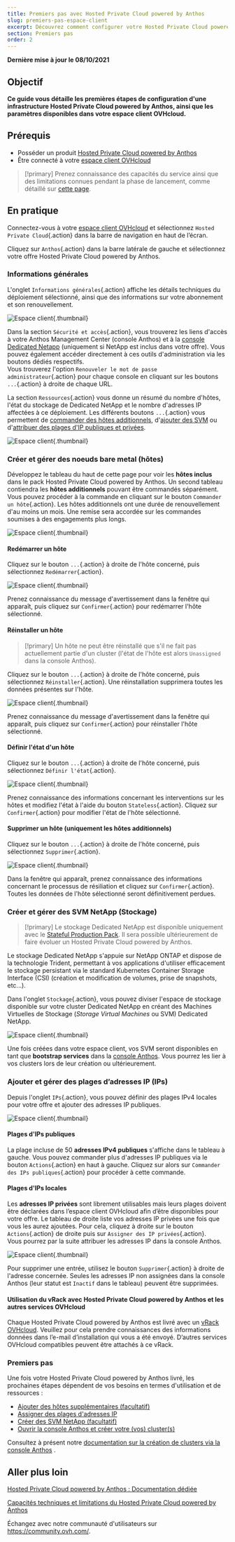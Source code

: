 ```yaml
---
title: Premiers pas avec Hosted Private Cloud powered by Anthos
slug: premiers-pas-espace-client
excerpt: Découvrez comment configurer votre Hosted Private Cloud powered by Anthos dans votre espace client
section: Premiers pas
order: 2
---
```


**Dernière mise à jour le 08/10/2021**

## Objectif

**Ce guide vous détaille les premières étapes de configuration d'une infrastructure Hosted Private Cloud powered by Anthos, ainsi que les paramètres disponibles dans votre espace client OVHcloud.**

## Prérequis

- Posséder un produit [Hosted Private Cloud powered by Anthos](https://www.ovhcloud.com/fr/hosted-private-cloud/anthos/)
- Être connecté à votre [espace client OVHcloud](https://www.ovh.com/auth/?action=gotomanager&from=https://www.ovh.com/fr/&ovhSubsidiary=fr)

> [!primary]
> Prenez connaissance des capacités du service ainsi que des limitations connues pendant la phase de lancement, comme détaillé sur [cette page](../technical-capabilities/).
>

## En pratique

Connectez-vous à votre [espace client OVHcloud](https://www.ovh.com/auth/?action=gotomanager&from=https://www.ovh.com/fr/&ovhSubsidiary=fr) et sélectionnez `Hosted Private Cloud`{.action} dans la barre de navigation en haut de l’écran.

Cliquez sur `Anthos`{.action} dans la barre latérale de gauche et sélectionnez votre offre Hosted Private Cloud powered by Anthos.

### Informations générales <a name="general"></a>

L'onglet `Informations générales`{.action} affiche les détails techniques du déploiement sélectionné, ainsi que des informations sur votre abonnement et son renouvellement.

![Espace client](images/anthos_cp02.png){.thumbnail}

Dans la section `Sécurité et accès`{.action}, vous trouverez les liens d'accès à votre Anthos Management Center (console Anthos) et à la [console Dedicated Netapp](#netapp) (uniquement si NetApp est inclus dans votre offre). Vous pouvez également accéder directement à ces outils d'administration via les boutons dédiés respectifs.
<br>Vous trouverez l'option `Renouveler le mot de passe administrateur`{.action} pour chaque console en cliquant sur les boutons `...`{.action} à droite de chaque URL.

La section `Ressources`{.action} vous donne un résumé du nombre d'hôtes, l'état du stockage de Dedicated NetApp et le nombre d'adresses IP affectées à ce déploiement. Les différents boutons `...`{.action} vous permettent de [commander des hôtes additionnels](#hosts), d'[ajouter des SVM](#netapp) ou d'[attribuer des plages d'IP publiques et privées](#iprange).

![Espace client](images/anthos_cp03.png){.thumbnail}

### Créer et gérer des noeuds bare metal (hôtes) <a name="hosts"></a>

Développez le tableau du haut de cette page pour voir les **hôtes inclus** dans le pack Hosted Private Cloud powered by Anthos. Un second tableau contiendra les **hôtes additionnels** pouvant être commandés séparément.
<br>Vous pouvez procéder à la commande en cliquant sur le bouton `Commander un hôte`{.action}. Les hôtes additionnels ont une durée de renouvellement d'au moins un mois. Une remise sera accordée sur les commandes soumises à des engagements plus longs.

![Espace client](images/anthos_cp04.png){.thumbnail}

#### Redémarrer un hôte

Cliquez sur le bouton `...`{.action} à droite de l'hôte concerné, puis sélectionnez `Redémarrer`{.action}.

![Espace client](images/anthos_cp05.png){.thumbnail}

Prenez connaissance du message d'avertissement dans la fenêtre qui apparaît, puis cliquez sur `Confirmer`{.action} pour redémarrer l'hôte sélectionné.

#### Réinstaller un hôte

> [!primary]
> Un hôte ne peut être réinstallé que s'il ne fait pas actuellement partie d'un cluster (l'état de l'hôte est alors `Unassigned` dans la console Anthos).
>

Cliquez sur le bouton `...`{.action} à droite de l'hôte concerné, puis sélectionnez `Réinstaller`{.action}. Une réinstallation supprimera toutes les données présentes sur l'hôte.

![Espace client](images/anthos_cp06.png){.thumbnail}

Prenez connaissance du message d'avertissement dans la fenêtre qui apparaît, puis cliquez sur `Confirmer`{.action} pour réinstaller l'hôte sélectionné.

#### Définir l'état d'un hôte

Cliquez sur le bouton `...`{.action} à droite de l'hôte concerné, puis sélectionnez `Définir l'état`{.action}.

![Espace client](images/anthos_cp07.png){.thumbnail}

Prenez connaissance des informations concernant les interventions sur les hôtes et modifiez l'état à l'aide du bouton `Stateless`{.action}. Cliquez sur `Confirmer`{.action} pour modifier l'état de l'hôte sélectionné.

#### Supprimer un hôte (uniquement les hôtes additionnels)

Cliquez sur le bouton `...`{.action} à droite de l'hôte concerné, puis sélectionnez `Supprimer`{.action}.

![Espace client](images/anthos_cp08.png){.thumbnail}

Dans la fenêtre qui apparaît, prenez connaissance des informations concernant le processus de résiliation et cliquez sur `Confirmer`{.action}. Toutes les données de l'hôte sélectionné seront définitivement perdues.

### Créer et gérer des SVM NetApp (Stockage) <a name="netapp"></a>

> [!primary]
> Le stockage Dedicated NetApp est disponible uniquement avec le [Stateful Production Pack](https://www.ovhcloud.com/fr/hosted-private-cloud/anthos/). Il sera possible ultérieurement de faire évoluer un Hosted Private Cloud powered by Anthos.
>

Le stockage Dedicated NetApp s'appuie sur NetApp ONTAP et dispose de la technologie Trident, permettant à vos applications d'utiliser efficacement le stockage persistant via le standard Kubernetes Container Storage Interface (CSI) (création et modification de volumes, prise de snapshots, etc...).

Dans l'onglet `Stockage`{.action}, vous pouvez diviser l'espace de stockage disponible sur votre cluster Dedicated NetApp en créant des Machines Virtuelles de Stockage (*Storage Virtual Machines* ou SVM) Dedicated NetApp.

![Espace client](images/anthos_cp09.png){.thumbnail}

Une fois créées dans votre espace client, vos SVM seront disponibles en tant que **bootstrap services** dans la [console Anthos](#firststeps). Vous pourrez les lier à vos clusters lors de leur création ou ultérieurement.

### Ajouter et gérer des plages d’adresses IP (IPs) <a name="iprange"></a>

Depuis l'onglet `IPs`{.action}, vous pouvez définir des plages IPv4 locales pour votre offre et ajouter des adresses IP publiques.

![Espace client](images/anthos_cp10.png){.thumbnail}

#### Plages d'IPs publiques

La plage incluse de 50 **adresses IPv4 publiques** s'affiche dans le tableau à gauche. Vous pouvez commander plus d'adresses IP publiques via le bouton `Actions`{.action} en haut à gauche. Cliquez sur alors sur `Commander des IPs publiques`{.action} pour procéder à cette commande.

#### Plages d'IPs locales

Les **adresses IP privées** sont librement utilisables mais leurs plages doivent être déclarées dans l’espace client OVHcloud afin d’être disponibles pour votre offre. Le tableau de droite liste vos adresses IP privées une fois que vous les aurez ajoutées. Pour cela, cliquez à droite sur le bouton `Actions`{.action} de droite puis sur `Assigner des IP privées`{.action}.
<br>Vous pourrez par la suite attribuer les adresses IP dans la console Anthos.

![Espace client](images/anthos_cp11.png){.thumbnail}

Pour supprimer une entrée, utilisez le bouton `Supprimer`{.action} à droite de l'adresse concernée. Seules les adresses IP non assignées dans la console Anthos (leur statut est `Inactif` dans le tableau) peuvent être supprimées.

#### Utilisation du vRack avec Hosted Private Cloud powered by Anthos et les autres services OVHcloud <a name="vrack"></a>

Chaque Hosted Private Cloud powered by Anthos est livré avec un [vRack OVHcloud](https://www.ovh.com/fr/solutions/vrack/). Veuillez pour cela prendre connaissances des informations données dans l’e-mail d’installation qui vous a été envoyé. D’autres services OVHcloud compatibles peuvent être attachés à ce vRack.

### Premiers pas <a name="firststeps"></a>

Une fois votre Hosted Private Cloud powered by Anthos livré, les prochaines étapes dépendent de vos besoins en termes d'utilisation et de ressources :

- [Ajouter des hôtes supplémentaires (facultatif)](#hosts)
- [Assigner des plages d'adresses IP](#iprange)
- [Créer des SVM NetApp (facultatif)](#netapp)
- [Ouvrir la console Anthos et créer votre (vos) cluster(s)](#general)

Consultez à présent notre [documentation sur la création de clusters via la console Anthos](https://docs.anthos.ovh.net/docs/anthos/private-mode/docs/1.8/how-to/creating-user-clusters.html) .

## Aller plus loin <a name="gofurther"></a>

[Hosted Private Cloud powered by Anthos : Documentation dédiée](https://docs.anthos.ovh.net/docs/anthos/private-mode/index.html)

[Capacités techniques et limitations du Hosted Private Cloud powered by Anthos](../technical-capabilities/)

Échangez avec notre communauté d'utilisateurs sur <https://community.ovh.com/>.
